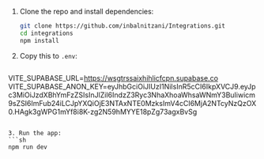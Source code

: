 1. Clone the repo and install dependencies:
   ```sh
   git clone https://github.com/inbalnitzani/Integrations.git
   cd integrations
   npm install
   ```

2. Copy this to `.env`:
   ```
VITE_SUPABASE_URL=https://wsgtrssaixhihlicfcpn.supabase.co
VITE_SUPABASE_ANON_KEY=eyJhbGciOiJIUzI1NiIsInR5cCI6IkpXVCJ9.eyJpc3MiOiJzdXBhYmFzZSIsInJlZiI6IndzZ3Ryc3NhaXhoaWhsaWNmY3BuIiwicm9sZSI6ImFub24iLCJpYXQiOjE3NTAxNTE0MzksImV4cCI6MjA2NTcyNzQzOX0.HAgk3gWPG1mYf8i8K-zg2N59hMYYE18pZg73agxBvSg

   ```

3. Run the app:
   ```sh
   npm run dev
   ```